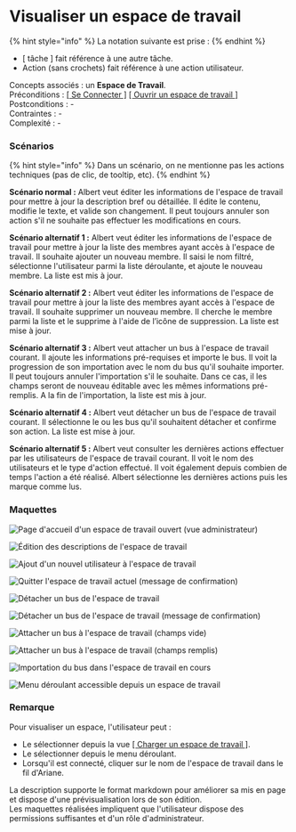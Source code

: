 # Visualiser un espace de travail

{% hint style="info" %}
La notation suivante est prise :
{% endhint %}

* \[ tâche \] fait référence à une autre tâche.
* Action \(sans crochets\) fait référence à une action utilisateur.

Concepts associés : un **Espace de Travail**.  
Préconditions : [\[ Se Connecter \]](se-connecter.md) [\[ Ouvrir un espace de travail \]](charger-un-espace-de-travail.md)  
Postconditions : -  
Contraintes : -  
Complexité : -

### Scénarios

{% hint style="info" %}
Dans un scénario, on ne mentionne pas les actions techniques \(pas de clic, de tooltip, etc\). 
{% endhint %}

**Scénario normal :** Albert veut éditer les informations de l'espace de travail pour mettre à jour la description bref ou détaillée. Il édite le contenu, modifie le texte, et valide son changement. Il peut toujours annuler son action s'il ne souhaite pas effectuer les modifications en cours.

**Scénario alternatif 1 :** Albert veut éditer les informations de l'espace de travail pour mettre à jour la liste des membres ayant accès à l'espace de travail. Il souhaite ajouter un nouveau membre. Il saisi le nom filtré, sélectionne l'utilisateur parmi la liste déroulante, et ajoute le nouveau membre. La liste est mis à jour.

**Scénario alternatif 2 :** Albert veut éditer les informations de l'espace de travail pour mettre à jour la liste des membres ayant accès à l'espace de travail. Il souhaite supprimer un nouveau membre. Il cherche le membre parmi la liste et le supprime à l'aide de l’icône de suppression. La liste est mise à jour.

**Scénario alternatif 3 :** Albert veut attacher un bus à l'espace de travail courant. Il ajoute les informations pré-requises et importe le bus. Il voit la progression de son importation avec le nom du bus qu'il souhaite importer. Il peut toujours annuler l'importation s'il le souhaite. Dans ce cas, il les champs seront de nouveau éditable avec les mêmes informations pré-remplis. A la fin de l'importation, la liste est mis à jour.

**Scénario alternatif 4 :** Albert veut détacher un bus de l'espace de travail courant. Il sélectionne le ou les bus qu'il souhaitent détacher et confirme son action. La liste est mise à jour.

**Scénario alternatif 5 :** Albert veut consulter les dernières actions effectuer par les utilisateurs de l'espace de travail courant. Il voit le nom des utilisateurs et le type d'action effectué. Il voit également depuis combien de temps l'action a été réalisé. Albert sélectionne les dernières actions puis les marque comme lus.

### Maquettes

![Page d&apos;accueil d&apos;un espace de travail ouvert \(vue administrateur\)](../../.gitbook/assets/workspace-overview-1.png)

![&#xC9;dition des descriptions de l&apos;espace de travail ](../../.gitbook/assets/workspace-overview-edit-description.png)

![Ajout d&apos;un nouvel utilisateur &#xE0; l&apos;espace de travail](../../.gitbook/assets/workspace-overview-add-user.png)

![Quitter l&apos;espace de travail actuel \(message de confirmation\)](../../.gitbook/assets/workspace-overview-leave-2.png)

![D&#xE9;tacher un bus de l&apos;espace de travail](../../.gitbook/assets/workspace-overview-detach.png)

![D&#xE9;tacher un bus de l&apos;espace de travail \(message de confirmation\)](../../.gitbook/assets/workspace-overview-detach-confirm.png)

![Attacher un bus &#xE0; l&apos;espace de travail \(champs vide\)](../../.gitbook/assets/workspace-overview-import-1.png)

![Attacher un bus &#xE0; l&apos;espace de travail \(champs remplis\)](../../.gitbook/assets/workspace-overview-import-edit.png)

![Importation du bus dans l&apos;espace de travail en cours](../../.gitbook/assets/workspace-overview-import-in-progress.png)

![Menu d&#xE9;roulant accessible depuis un espace de travail](../../.gitbook/assets/workspace-overview-menu.png)

### Remarque

Pour visualiser un espace, l'utilisateur peut :

* Le sélectionner depuis la vue [\[ Charger un espace de travail \]](charger-un-espace-de-travail.md).
* Le sélectionner depuis le menu déroulant.
* Lorsqu'il est connecté, cliquer sur le nom de l'espace de travail dans le fil d'Ariane.

La description supporte le format markdown pour améliorer sa mis en page et dispose d'une prévisualisation lors de son édition.  
Les maquettes réalisées impliquent que l'utilisateur dispose des permissions suffisantes et d'un rôle d'administrateur.

